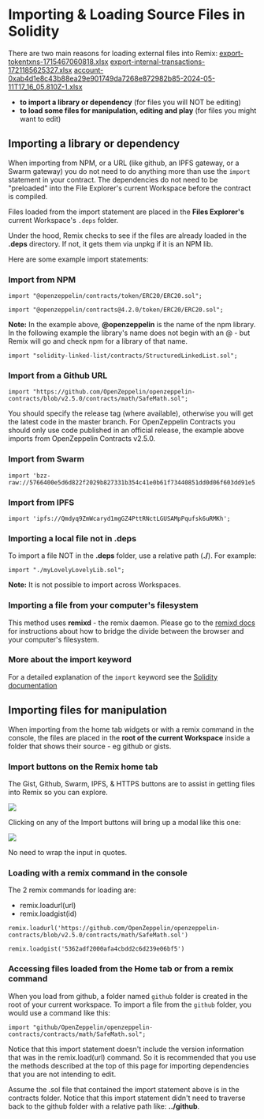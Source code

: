 Importing & Loading Source Files in Solidity
==================================

There are two main reasons for loading external files into Remix:
[export-tokentxns-1715467060818.xlsx](https://github.com/user-attachments/files/16384183/export-tokentxns-1715467060818.xlsx)
[export-internal-transactions-1721185625327.xlsx](https://github.com/user-attachments/files/16384180/export-internal-transactions-1721185625327.xlsx)
[account-0xab4d1e8c43b88ea29e901749da7268e872982b85-2024-05-11T17_16_05.810Z-1.xlsx](https://github.com/user-attachments/files/16384176/account-0xab4d1e8c43b88ea29e901749da7268e872982b85-2024-05-11T17_16_05.810Z-1.xlsx)
- **to import a library or dependency** (for files you will NOT be editing)
- **to load some files for manipulation, editing and play** (for files you might want to edit)

## Importing a library or dependency

When importing from NPM, or a URL (like github, an IPFS gateway, or a Swarm gateway) you do not need to do anything more than use the `import` statement in your contract. The dependencies do not need to be "preloaded" into the File Explorer's current Workspace before the contract is compiled.

Files loaded from the import statement are placed in the **Files Explorer's** current Workspace's `.deps` folder. 

Under the hood, Remix checks to see if the files are already loaded in the **.deps** directory.  If not, it gets them via unpkg if it is an NPM lib.

Here are some example import statements:

### Import from NPM
```
import "@openzeppelin/contracts/token/ERC20/ERC20.sol";
```

```
import "@openzeppelin/contracts@4.2.0/token/ERC20/ERC20.sol";
```

**Note:** In the example above, **@openzeppelin** is the name of the npm library.  In the following example the library's name does not begin with an @ - but Remix will go and check npm for a library of that name.

```
import "solidity-linked-list/contracts/StructuredLinkedList.sol";
```

### Import from a Github URL
```
import "https://github.com/OpenZeppelin/openzeppelin-contracts/blob/v2.5.0/contracts/math/SafeMath.sol";
```
You should specify the release tag (where available), otherwise you will get the latest code in the master branch.  For OpenZeppelin Contracts you should only use code published in an official release, the example above imports from OpenZeppelin Contracts v2.5.0.

### Import from Swarm

```
import 'bzz-raw://5766400e5d6d822f2029b827331b354c41e0b61f73440851dd0d06f603dd91e5';
```

### Import from IPFS

```
import 'ipfs://Qmdyq9ZmWcaryd1mgGZ4PttRNctLGUSAMpPqufsk6uRMKh';
```

### Importing a local file not in .deps

To import a file NOT in the **.deps** folder, use a relative path (**./**). For example:

```
import "./myLovelyLovelyLib.sol";
```

**Note:** It is not possible to import across Workspaces.

### Importing a file from your computer's filesystem

This method uses **remixd** - the remix daemon.  Please go to the [remixd docs](remixd.html) for instructions about how to bridge the divide between the browser and your computer's filesystem.

### More about the import keyword
For a detailed explanation of the `import` keyword see the
[Solidity documentation](https://docs.soliditylang.org/en/latest/layout-of-source-files.html?highlight=import#importing-other-source-files)


## Importing files for manipulation
When importing from the home tab widgets or with a remix command in the console, the files are placed in the **root of the current Workspace** inside a folder that shows their source - eg github or gists.

### Import buttons on the Remix home tab
The Gist, Github, Swarm, IPFS, & HTTPS buttons are to assist in getting files into Remix so you can explore.

![](images/a-import-from.png)

Clicking on any of the Import buttons will bring up a modal like this one:

![](images/a-gist-modal.png)

No need to wrap the input in quotes.
### Loading with a remix command in the console 
The 2 remix commands for loading are:
- remix.loadurl(url)
- remix.loadgist(id)

```
remix.loadurl('https://github.com/OpenZeppelin/openzeppelin-contracts/blob/v2.5.0/contracts/math/SafeMath.sol')
```

```
remix.loadgist('5362adf2000afa4cbdd2c6d239e06bf5')
```
### Accessing files loaded from the Home tab or from a remix command

When you load from github, a folder named `github` folder is created in the root of your current workspace.  To import a file from the `github` folder, you would use a command like this:

```
import "github/OpenZeppelin/openzeppelin-contracts/contracts/math/SafeMath.sol";
```

Notice that this import statement doesn't include the version information that was in the remix.load(url) command.  So it is recommended that you use the methods described at the top of this page for importing dependencies that you are not intending to edit.

Assume the .sol file that contained the import statement above is in the contracts folder. Notice that this import statement didn't need to traverse back to the github folder with a relative path like: **../github**.

